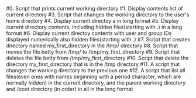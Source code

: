 #0. Script that prints current working directory
#1. Display contents list of current directory
#3. Script that changes the working directory to the user's home directory
#4. Display current directoy a in long format
#5. Display current directory contents, including hidden files(starting with .) in a long format
#6. Display current directoy contents with user and group IDs displayed numerically also hidden files(starting with .)
#7. Script that creates directory named my_first_directory in the /tmp/ directory
#8. Script that moves the file betty from /tmp/ to /tmp/my_first_directory
#9. Script that deletes the file betty from /tmp/my_first_directory
#10. Script that delete the directory my_first_directory that is in the /tmp directory
#11. A script that changes the working directory to the previous one
#12. A script that list all files(even ones with names beginning with a period character, which are normally hidden) in the current directory, and the parent working directory and /boot directory (in order) in all in the long format

